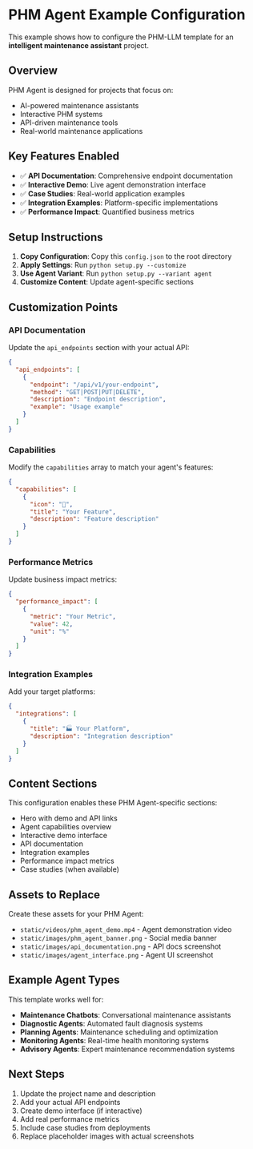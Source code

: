 # PHM Agent Example Configuration

This example shows how to configure the PHM-LLM template for an **intelligent maintenance assistant** project.

## Overview

PHM Agent is designed for projects that focus on:
- AI-powered maintenance assistants
- Interactive PHM systems
- API-driven maintenance tools
- Real-world maintenance applications

## Key Features Enabled

- ✅ **API Documentation**: Comprehensive endpoint documentation
- ✅ **Interactive Demo**: Live agent demonstration interface
- ✅ **Case Studies**: Real-world application examples
- ✅ **Integration Examples**: Platform-specific implementations
- ✅ **Performance Impact**: Quantified business metrics

## Setup Instructions

1. **Copy Configuration**: Copy this `config.json` to the root directory
2. **Apply Settings**: Run `python setup.py --customize`
3. **Use Agent Variant**: Run `python setup.py --variant agent`
4. **Customize Content**: Update agent-specific sections

## Customization Points

### API Documentation
Update the `api_endpoints` section with your actual API:
```json
{
  "api_endpoints": [
    {
      "endpoint": "/api/v1/your-endpoint",
      "method": "GET|POST|PUT|DELETE",
      "description": "Endpoint description",
      "example": "Usage example"
    }
  ]
}
```

### Capabilities
Modify the `capabilities` array to match your agent's features:
```json
{
  "capabilities": [
    {
      "icon": "🔧",
      "title": "Your Feature",
      "description": "Feature description"
    }
  ]
}
```

### Performance Metrics
Update business impact metrics:
```json
{
  "performance_impact": [
    {
      "metric": "Your Metric",
      "value": 42,
      "unit": "%"
    }
  ]
}
```

### Integration Examples
Add your target platforms:
```json
{
  "integrations": [
    {
      "title": "🏭 Your Platform",
      "description": "Integration description"
    }
  ]
}
```

## Content Sections

This configuration enables these PHM Agent-specific sections:
- Hero with demo and API links
- Agent capabilities overview
- Interactive demo interface
- API documentation
- Integration examples
- Performance impact metrics
- Case studies (when available)

## Assets to Replace

Create these assets for your PHM Agent:
- `static/videos/phm_agent_demo.mp4` - Agent demonstration video
- `static/images/phm_agent_banner.png` - Social media banner
- `static/images/api_documentation.png` - API docs screenshot
- `static/images/agent_interface.png` - Agent UI screenshot

## Example Agent Types

This template works well for:
- **Maintenance Chatbots**: Conversational maintenance assistants
- **Diagnostic Agents**: Automated fault diagnosis systems
- **Planning Agents**: Maintenance scheduling and optimization
- **Monitoring Agents**: Real-time health monitoring systems
- **Advisory Agents**: Expert maintenance recommendation systems

## Next Steps

1. Update the project name and description
2. Add your actual API endpoints
3. Create demo interface (if interactive)
4. Add real performance metrics
5. Include case studies from deployments
6. Replace placeholder images with actual screenshots